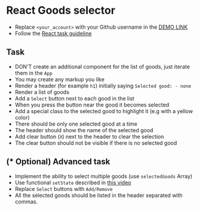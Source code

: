 # React Goods selector
- Replace `<your_account>` with your Github username in the [DEMO LINK](https://droshik.github.io/react_goods-selector/)
- Follow the [React task guideline](https://github.com/mate-academy/react_task-guideline#react-tasks-guideline)

## Task
- DON'T create an additional component for the list of goods, just iterate them in the `App`
- You may create any markup you like
- Render a header (for example `h1`) initially saying `Selected good: - none`
- Render a list of goods
- Add a `Select` button next to each good in the list
- When you press the button near the good it becomes selected
- Add a special class to the selected good to highlight it (e.g with a yellow color)
- There should be only one selected good at a time
- The header should show the name of the selected good
- Add clear button (`X`) next to the header to clear the selection
- The clear button should not be visible if there is no selected good

## (* Optional) Advanced task
- Implement the ability to select multiple goods (use `selectedGoods` Array)
- Use functional `setState` described in [this video](https://youtu.be/zMe2Qq-ThpM)
- Replace `Select` buttons with `Add/Remove`
- All the selected goods should be listed in the header separated with commas.
